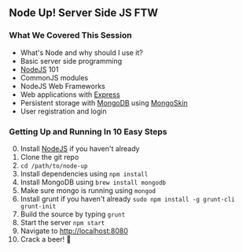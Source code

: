 ## Node Up! Server Side JS FTW

### What We Covered This Session

* What's Node and why should I use it?
* Basic server side programming
* [NodeJS](http://nodejs.org) 101
* CommonJS modules
* NodeJS Web Frameworks
* Web applications with [Express](http://expressjs.com)
* Persistent storage with [MongoDB](http://mongodb.org) using [MongoSkin](https://github.com/kissjs/node-mongoskin)
* User registration and login

### Getting Up and Running In 10 Easy Steps

0. Install [NodeJS](http://nodejs.org) if you haven't already
1. Clone the git repo
2. `cd /path/to/node-up`
3. Install dependencies using `npm install`
4. Install MongoDB using `brew install mongodb`
5. Make sure mongo is running using `mongod`
6. Install grunt if you haven't already `sudo npm install -g grunt-cli grunt-init`
7. Build the source by typing `grunt`
8. Start the server `npm start`
9. Navigate to [http://localhost:8080](http://localhost:8080)
10. Crack a beer! :beer: